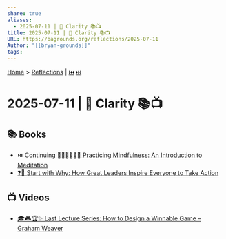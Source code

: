 ```yaml
---
share: true
aliases:
  - 2025-07-11 | 🌟 Clarity 📚📺
title: 2025-07-11 | 🌟 Clarity 📚📺
URL: https://bagrounds.org/reflections/2025-07-11
Author: "[[bryan-grounds]]"
tags: 
---
```

[Home](../index.md) > [Reflections](./index.md) | [⏮️](./2025-07-10.md) [⏭️](./2025-07-12.md)  
# 2025-07-11 | 🌟 Clarity 📚📺  
## 📚 Books  
- ⏯️ Continuing [🧘🏼‍♀️👩🏼‍🏫 Practicing Mindfulness: An Introduction to Meditation](../books/practicing-mindfulness-an-introduction-to-meditation.md)  
- [❓🎯 Start with Why: How Great Leaders Inspire Everyone to Take Action](../books/start-with-why-how-great-leaders-inspire-everyone-to-take-action.md)  
  
## 📺 Videos  
- [🎓🎮🏆✨ Last Lecture Series: How to Design a Winnable Game – Graham Weaver](../videos/last-lecture-series-how-to-design-a-winnable-game-graham-weaver.md)